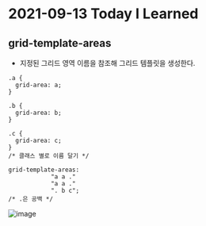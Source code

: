 # 2021-09-13 Today I Learned

## grid-template-areas
* 지정된 그리드 영역 이름을 참조해 그리드 템플릿을 생성한다.
~~~
.a {
  grid-area: a;
}

.b {
  grid-area: b;
}

.c {
  grid-area: c;
}
/* 클래스 별로 이름 달기 */

grid-template-areas: 
            "a a ."
            "a a ."
            ". b c";
/* .은 공백 */
~~~
![image](https://user-images.githubusercontent.com/58898466/133034950-3129c2cc-29ff-4722-acc2-817cb68b0663.png)
